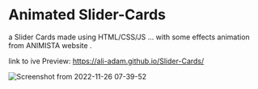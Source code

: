 # Animated Slider-Cards
a Slider Cards made using HTML/CSS/JS ... with some effects animation from ANIMISTA website .


link to ive Preview: https://ali-adam.github.io/Slider-Cards/

![Screenshot from 2022-11-26 07-39-52](https://user-images.githubusercontent.com/46168989/204075959-a31b908a-e951-4ba6-bb68-33e5562a358a.png)
